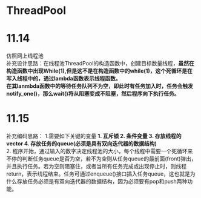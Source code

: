 # ThreadPool
 
# 11.14
仿照网上线程池  
补充设计思路：在线程池ThreadPool的构造函数中，创建目标数量线程，**虽然在构造函数中出现While(1),但是这不是在构造函数中的while(1)，这个死循环是在写入线程中的，通过lambda函数表示线程函数。**  
**在其lanmbda函数中的等待任务队列不为空，即此时有任务加入时，任务会触发notify_one()，那么wait()将从阻塞变成不阻塞，然后程序向下执行任务。**  
# 11.15  
补充编码思路：
  1.需要如下关键的变量
    **1. 互斥锁
      2. 条件变量
      3. 存放线程的vector
      4. 存放任务的queue(必须是具有双向迭代器的数据结构)**  
  2. 程序开始，通过输入的数字决定线程池的大小，每个线程中需要一个死循环来不停的判断任务queue是否为空，若不为空则从任务queue的最前面(front)弹出，并且执行任务。若为空则阻塞住，或者当所有任务完成或出现停止时，则线程return，表示线程结束。任务可通过enqueue()接口插入任务queue，这也就是为什么存放任务必须是有双向迭代器的数据结构，因为必须要有pop和push两种功能。
      
      
